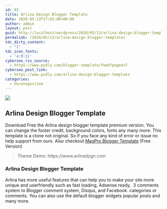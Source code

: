 ```yaml
---
id: 83
title: Arlina Design Blogger Template
date: 2020-05-13T17:03:00+00:00
author: admin
layout: post
guid: http://localhost/wordpress/2020/05/13/arlina-design-blogger-template/
permalink: /2020/05/13/arlina-design-blogger-template/
tdc_dirty_content:
  - "1"
tdc_icon_fonts:
  - 'a:0:{}'
cyberseo_rss_source:
  - https://www.psdly.com/blogger-template/feed?paged=7
cyberseo_post_link:
  - https://www.psdly.com/arlina-design-blogger-template
categories:
  - Uncategorized
---
```

<div>
  <img src="https://i2.wp.com/www.psdly.com/wp-content/uploads/2020/05/Arina-Design-Blogger-Template.jpg" class="ff-og-image-inserted" />
</div>

## <span>Arlina Design Blogger Template</span>

<div>
  <span>Download Free the Arlina design blogger template premium version. You can change the footer credit, background colors, fonts any many more. This template is a clone not original. So if you face any kind of error or issue no help support from ours. Also checkout&nbsp;<a href="https://www.psdly.com/2020/04/magpro-blogger-template-premium-free.html" target="_blank" rel="noopener noreferrer">MagPro Blogger Template</a> (Free Version)</span>
</div>

<div readability="6">
  <blockquote class="tr_bq" readability="5">
    <p>
      <span><span>Theme Demo:&nbsp;https://www.arlinadzgn.com</span></span>
    </p>
  </blockquote>
</div>

### <span>Arlina Design Blogger Template</span>

<span>Arlina has more useful features that can help you to make your site more unique and userfriendly such as fast loading, Adsense ready,&nbsp; 3 comments system to Blogger comment system, Disqus, and Facebook. categories or comments. You can also use the default blogger widgets popular posts and many more.</span>  
<span><br /></span>